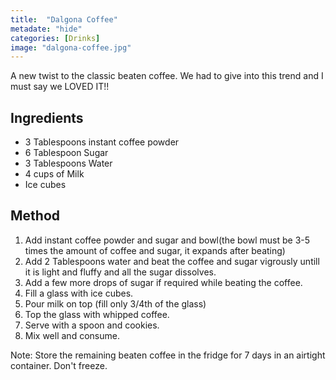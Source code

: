 ```yaml
---
title:  "Dalgona Coffee"
metadate: "hide"
categories: [Drinks]
image: "dalgona-coffee.jpg"
---
```


A new twist to the classic beaten coffee. We had to give into this trend and I must say we LOVED IT!!

## Ingredients

- 3 Tablespoons instant coffee powder
- 6 Tablespoon Sugar
- 3 Tablespoons Water
- 4 cups of Milk
- Ice cubes

## Method

1. Add instant coffee powder and sugar and bowl(the bowl must be 3-5 times the amount of coffee and sugar, it expands after beating)
2. Add 2 Tablespoons water and beat the coffee and sugar vigrously untill it is light and fluffy and all the sugar dissolves. 
3. Add a few more drops of sugar if required while beating the coffee. 
4. Fill a glass with ice cubes. 
5. Pour milk on top (fill only 3/4th of the glass)
6. Top the glass with whipped coffee.
7. Serve with a spoon and cookies. 
8. Mix well and consume.

Note: Store the remaining beaten coffee in the fridge for 7 days in an airtight container. Don't freeze.
